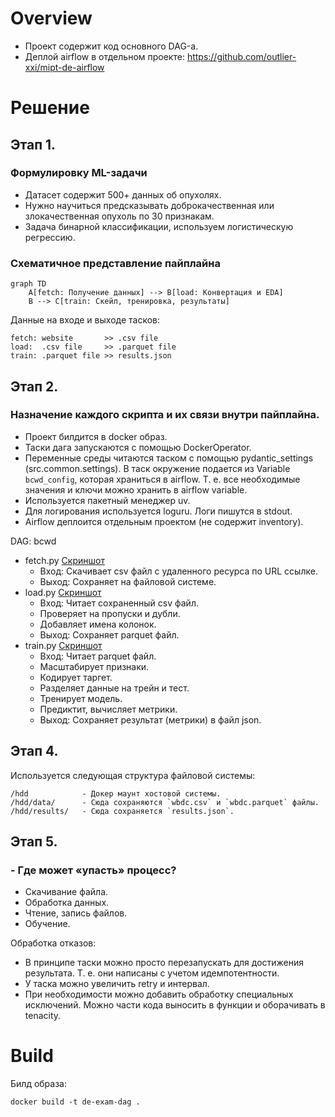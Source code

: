 # Overview

- Проект содержит код основного DAG-а.
- Деплой airflow в отдельном проекте: https://github.com/outlier-xxi/mipt-de-airflow

# Решение

## Этап 1.

### Формулировку ML-задачи

- Датасет содержит 500+ данных об опухолях.
- Нужно научиться предсказывать доброкачественная или злокачественная опухоль по 30 признакам.
- Задача бинарной классификации, используем логистическую регрессию.

### Схематичное представление пайплайна

```mermaid
graph TD
    A[fetch: Получение данных] --> B[load: Конвертация и EDA]
    B --> C[train: Скейл, тренировка, результаты]
```

Данные на входе и выходе тасков: 

```text
fetch: website       >> .csv file
load:  .csv file     >> .parquet file
train: .parquet file >> results.json
```

## Этап 2.

### Назначение каждого скрипта и их связи внутри пайплайна.

- Проект билдится в docker образ.
- Таски дага запускаются с помощью DockerOperator.
- Переменные среды читаются таском c помощью pydantic_settings (src.common.settings).
  В таск окружение подается из Variable `bcwd_config`, которая храниться в airflow.
  Т. е. все необходимые значения и ключи можно хранить в airflow variable.
- Используется пакетный менеджер uv.
- Для логирования используется loguru. Логи пишутся в stdout.
- Airflow деплоится отдельным проектом (не содержит inventory).

DAG: bcwd
- fetch.py [Скриншот](doc/img-fetch-log.png)
  - Вход: Скачивает csv файл с удаленного ресурса по URL ссылке.
  - Выход: Сохраняет на файловой системе.
- load.py [Скриншот](doc/img-load-log.png)
  - Вход: Читает сохраненный csv файл.
  - Проверяет на пропуски и дубли.
  - Добавляет имена колонок.
  - Выход: Сохраняет parquet файл.
- train.py [Скриншот](doc/img-train-log.png)
  - Вход: Читает parquet файл.
  - Масштабирует признаки.
  - Кодирует таргет.
  - Разделяет данные на трейн и тест.
  - Тренирует модель.
  - Предиктит, вычисляет метрики.
  - Выход: Сохраняет результат (метрики) в файл json.

## Этап 4.

Используется следующая структура файловой системы:

```text
/hdd            - Докер маунт хостовой системы. 
/hdd/data/      - Сюда сохраняются `wbdc.csv` и `wbdc.parquet` файлы.
/hdd/results/   - Сюда сохраняется `results.json`.
```

## Этап 5.

### - Где может «упасть» процесс?

- Скачивание файла.
- Обработка данных.
- Чтение, запись файлов.
- Обучение.

Обработка отказов:
- В принципе таски можно просто перезапускать для достижения результата. Т. е. 
  они написаны с учетом идемпотентности.
- У таска можно увеличить retry и интервал.
- При необходимости можно добавить обработку специальных исключений. Можно части
  кода выносить в функции и оборачивать в tenacity.
 
# Build

Билд образа:

```shell
docker build -t de-exam-dag .
```
